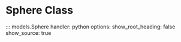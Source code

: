 # Sphere Class

::: models.Sphere
    handler: python
    options:
      show_root_heading: false
      show_source: true
